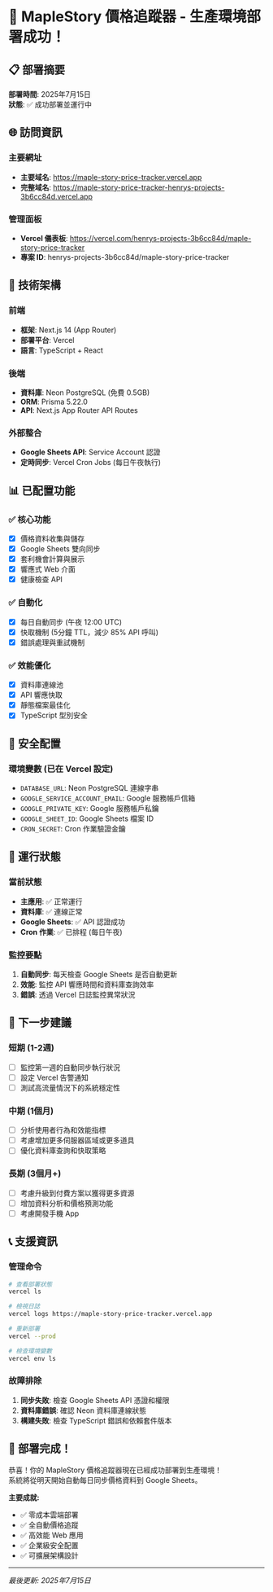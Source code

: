 # 🎉 MapleStory 價格追蹤器 - 生產環境部署成功！

## 📋 部署摘要

**部署時間**: 2025年7月15日  
**狀態**: ✅ 成功部署並運行中

## 🌐 訪問資訊

### 主要網址
- **主要域名**: https://maple-story-price-tracker.vercel.app
- **完整域名**: https://maple-story-price-tracker-henrys-projects-3b6cc84d.vercel.app

### 管理面板
- **Vercel 儀表板**: https://vercel.com/henrys-projects-3b6cc84d/maple-story-price-tracker
- **專案 ID**: henrys-projects-3b6cc84d/maple-story-price-tracker

## 🔧 技術架構

### 前端
- **框架**: Next.js 14 (App Router)
- **部署平台**: Vercel
- **語言**: TypeScript + React

### 後端
- **資料庫**: Neon PostgreSQL (免費 0.5GB)
- **ORM**: Prisma 5.22.0
- **API**: Next.js App Router API Routes

### 外部整合
- **Google Sheets API**: Service Account 認證
- **定時同步**: Vercel Cron Jobs (每日午夜執行)

## 📊 已配置功能

### ✅ 核心功能
- [x] 價格資料收集與儲存
- [x] Google Sheets 雙向同步
- [x] 套利機會計算與展示
- [x] 響應式 Web 介面
- [x] 健康檢查 API

### ✅ 自動化
- [x] 每日自動同步 (午夜 12:00 UTC)
- [x] 快取機制 (5分鐘 TTL，減少 85% API 呼叫)
- [x] 錯誤處理與重試機制

### ✅ 效能優化
- [x] 資料庫連線池
- [x] API 響應快取
- [x] 靜態檔案最佳化
- [x] TypeScript 型別安全

## 🔐 安全配置

### 環境變數 (已在 Vercel 設定)
- `DATABASE_URL`: Neon PostgreSQL 連線字串
- `GOOGLE_SERVICE_ACCOUNT_EMAIL`: Google 服務帳戶信箱
- `GOOGLE_PRIVATE_KEY`: Google 服務帳戶私鑰
- `GOOGLE_SHEET_ID`: Google Sheets 檔案 ID
- `CRON_SECRET`: Cron 作業驗證金鑰

## 🎯 運行狀態

### 當前狀態
- **主應用**: ✅ 正常運行
- **資料庫**: ✅ 連線正常
- **Google Sheets**: ✅ API 認證成功
- **Cron 作業**: ✅ 已排程 (每日午夜)

### 監控要點
1. **自動同步**: 每天檢查 Google Sheets 是否自動更新
2. **效能**: 監控 API 響應時間和資料庫查詢效率
3. **錯誤**: 透過 Vercel 日誌監控異常狀況

## 🚀 下一步建議

### 短期 (1-2週)
- [ ] 監控第一週的自動同步執行狀況
- [ ] 設定 Vercel 告警通知
- [ ] 測試高流量情況下的系統穩定性

### 中期 (1個月)
- [ ] 分析使用者行為和效能指標
- [ ] 考慮增加更多伺服器區域或更多道具
- [ ] 優化資料庫查詢和快取策略

### 長期 (3個月+)
- [ ] 考慮升級到付費方案以獲得更多資源
- [ ] 增加資料分析和價格預測功能
- [ ] 考慮開發手機 App

## 📞 支援資訊

### 管理命令
```bash
# 查看部署狀態
vercel ls

# 檢視日誌
vercel logs https://maple-story-price-tracker.vercel.app

# 重新部署
vercel --prod

# 檢查環境變數
vercel env ls
```

### 故障排除
1. **同步失敗**: 檢查 Google Sheets API 憑證和權限
2. **資料庫錯誤**: 確認 Neon 資料庫連線狀態
3. **構建失敗**: 檢查 TypeScript 錯誤和依賴套件版本

## 🎊 部署完成！

恭喜！你的 MapleStory 價格追蹤器現在已經成功部署到生產環境！  
系統將從明天開始自動每日同步價格資料到 Google Sheets。

**主要成就:**
- ✅ 零成本雲端部署
- ✅ 全自動價格追蹤
- ✅ 高效能 Web 應用
- ✅ 企業級安全配置
- ✅ 可擴展架構設計

---
*最後更新: 2025年7月15日*
